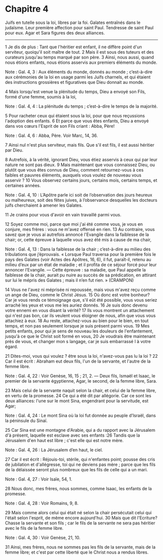 # Chapitre 4

Juifs en tutelle sous la loi, libres par la foi.
Galates entraînés dans le judaïsme.
Leur première affection pour saint Paul.
Tendresse de saint Paul pour eux.
Agar et Sara figures des deux alliances.

***

1 Je dis de plus : Tant que l'héritier est enfant, il ne diffère point d'un serviteur, quoiqu'il soit maître de tout. 2 Mais il est sous des tuteurs et des curateurs jusqu'au temps marqué par son père. 3 Ainsi, nous aussi, quand nous étions enfants, nous étions asservis aux premiers éléments du monde.

<span class="bible-note">Note : </span> Gal. 4, 3 : Aux éléments du monde, donnés au monde ; c’est-à-dire aux cérémonies de la loi en usage parmi les Juifs charnels, et qui étaient des instructions grossières et figuratives que Dieu donnait au monde.

4 Mais lorsqu'est venue la plénitude du temps, Dieu a envoyé son Fils, formé d'une femme, soumis à la loi,

<span class="bible-note">Note : </span> Gal. 4, 4 : La plénitude du temps ; c’est-à-dire le temps de la majorité.

5 Pour racheter ceux qui étaient sous la loi, pour que nous reçussions l'adoption des enfants. 6 Et parce que vous êtes enfants, Dieu a envoyé dans vos cœurs l'Esprit de son Fils criant : Abba, Père!

<span class="bible-note">Note : </span> Gal. 4, 6 : Abba, Père. Voir Marc, 14, 36.

7 Ainsi nul n'est plus serviteur, mais fils. Que s'il est fils, il est aussi héritier par Dieu.


8 Autrefois, à la vérité, ignorant Dieu, vous étiez asservis à ceux qui par leur nature ne sont pas dieux. 9 Mais maintenant que vous connaissez Dieu, ou plutôt que vous êtes connus de Dieu, comment retournez-vous à ces faibles et pauvres éléments, auxquels vous voulez de nouveau vous asservir ? 10 Vous observez certains jours, certains mois, certains temps, et certaines années.

<span class="bible-note">Note : </span> Gal. 4, 10 : L’Apôtre parle ici soit de l’observation des jours heureux ou malheureux, soit des fêtes juives, à l’observance desquelles les docteurs juifs cherchaient à amener les Galates.

11 Je crains pour vous d'avoir en vain travaillé parmi vous.


12 Soyez comme moi, parce que moi j'ai été comme vous, je vous en conjure, mes frères : vous ne m'avez offensé en rien. 13 Au contraire, vous savez que je vous ai autrefois annoncé l'Evangile dans la faiblesse de la chair; or, cette épreuve à laquelle vous avez été mis à cause de ma chair,

<span class="bible-note">Note : </span> Gal. 4, 13 : Dans la faiblesse de la chair ; c’est-à-dire au milieu des tribulations que j’éprouvais. « Lorsque Paul traversa pour la première fois le pays des Galates (voir Actes des Apôtres, 16, 6), il fut, paraît-il, retenu au milieu d’eux par un état de maladie ; et il profita de ce séjour forcé pour leur annoncer l’Evangile. ― Cette épreuve : sa maladie, que Paul appelle la faiblesse de la chair, aurait pu nuire au succès de sa prédication, en attirant sur lui le mépris des Galates ; mais il n’en fut rien. » (CRAMPON)

14 Vous ne l'avez ni méprisée ni repoussée, mais vous m'avez reçu comme un ange de Dieu, comme le Christ Jésus. 15 Où donc est votre bonheur? Car je vous rends ce témoignage que, s'il eût été possible, vous vous seriez arraché les yeux et vous me les auriez donnés. 16 Je suis donc devenu votre ennemi en vous disant la vérité? 17 Ils vous montrent un attachement qui n'est pas bon, car ils veulent vous éloigner de nous, afin que vous vous attachiez à eux. 18 Au reste, attachez-vous au bien pour le bien, en tout temps, et non pas seulement lorsque je suis présent parmi vous. 19 Mes petits enfants, pour qui je sens de nouveau les douleurs de l'enfantement, jusqu'à ce que le Christ soit formé en vous, 20 Je voudrais être maintenant près de vous, et changer mon s langage, car je suis embarrassé I à votre égard.


21 Dites-moi, vous qui voulez ? être sous la loi, n'avez-vous pas lu la loi ? 22 Car il est écrit : Abraham eut deux fils, l'un de la servante, et l'autre de la femme libre.

<span class="bible-note">Note : </span> Gal. 4, 22 : Voir Genèse, 16, 15 ; 21, 2. ― Deux fils, Ismaël et Isaac, le premier de la servante égyptienne, Agar, le second, de la femme libre, Sara.

23 Mais celui de la servante naquit selon la chair, et celui de la femme libre, en vertu de la promesse. 24 Ce qui a été dit par allégorie. Car ce sont les deux alliances: l'une sur le mont Sina, engendrant pour la servitude, est Agar;

<span class="bible-note">Note : </span> Gal. 4, 24 : Le mont Sina où la loi fut donnée au peuple d’Israël, dans la péninsule du Sinaï.

25 Car Sina est une montagne d'Arabie, qui a du rapport avec la Jérusalem d'à présent, laquelle est esclave avec ses enfants :26 Tandis que la Jérusalem d'en haut est libre ; c'est elle qui est notre mère.

<span class="bible-note">Note : </span> Gal. 4, 26 : La Jérusalem d’en haut, le ciel.

27 Car il est écrit : Réjouis-toi, stérile, qui n'enfantes point; pousse des cris de jubilation et d'allégresse, toi qui ne deviens pas mère ; parce que les fils de la délaissée seront plus nombreux que les fils de celle qui a un mari.

<span class="bible-note">Note : </span> Gal. 4, 27 : Voir Isaïe, 54, 1.

28 Nous donc, mes frères, nous sommes, comme Isaac, les enfants de la promesse.

<span class="bible-note">Note : </span> Gal. 4, 28 : Voir Romains, 9, 8.

29 Mais comme alors celui qui était né selon la chair persécutait celui qui l'était selon l'esprit, de même encore aujourd'hui. 30 Mais que dit l'Ecriture? Chasse la servante et son fils ; car le fils de la servante ne sera pas héritier avec le fils de la femme libre.

<span class="bible-note">Note : </span> Gal. 4, 30 : Voir Genèse, 21, 10.

31 Ainsi, mes frères, nous ne sommes pas les fils de la servante, mais de la femme libre; et c'est par cette liberté que le Christ nous a rendus libres.

